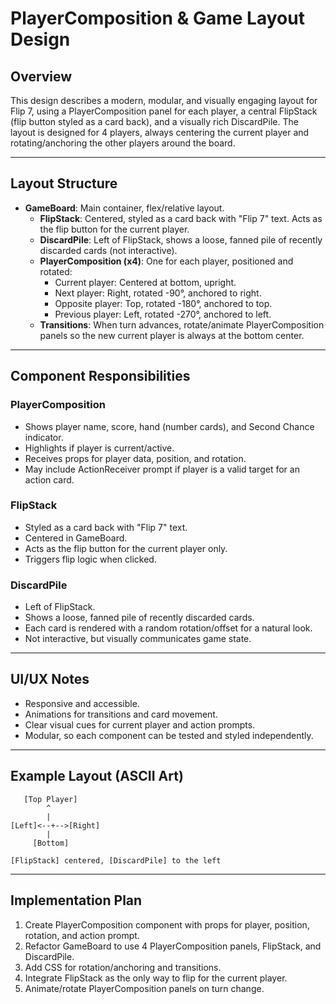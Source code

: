 # PlayerComposition & Game Layout Design

## Overview

This design describes a modern, modular, and visually engaging layout for Flip 7, using a PlayerComposition panel for each player, a central FlipStack (flip button styled as a card back), and a visually rich DiscardPile. The layout is designed for 4 players, always centering the current player and rotating/anchoring the other players around the board.

---

## Layout Structure

- **GameBoard**: Main container, flex/relative layout.
  - **FlipStack**: Centered, styled as a card back with "Flip 7" text. Acts as the flip button for the current player.
  - **DiscardPile**: Left of FlipStack, shows a loose, fanned pile of recently discarded cards (not interactive).
  - **PlayerComposition (x4)**: One for each player, positioned and rotated:
    - Current player: Centered at bottom, upright.
    - Next player: Right, rotated -90°, anchored to right.
    - Opposite player: Top, rotated -180°, anchored to top.
    - Previous player: Left, rotated -270°, anchored to left.
  - **Transitions**: When turn advances, rotate/animate PlayerComposition panels so the new current player is always at the bottom center.

---

## Component Responsibilities

### PlayerComposition

- Shows player name, score, hand (number cards), and Second Chance indicator.
- Highlights if player is current/active.
- Receives props for player data, position, and rotation.
- May include ActionReceiver prompt if player is a valid target for an action card.

### FlipStack

- Styled as a card back with "Flip 7" text.
- Centered in GameBoard.
- Acts as the flip button for the current player only.
- Triggers flip logic when clicked.

### DiscardPile

- Left of FlipStack.
- Shows a loose, fanned pile of recently discarded cards.
- Each card is rendered with a random rotation/offset for a natural look.
- Not interactive, but visually communicates game state.

---

## UI/UX Notes

- Responsive and accessible.
- Animations for transitions and card movement.
- Clear visual cues for current player and action prompts.
- Modular, so each component can be tested and styled independently.

---

## Example Layout (ASCII Art)

```
   [Top Player]
        ^
        |
[Left]<--+-->[Right]
        |
     [Bottom]

[FlipStack] centered, [DiscardPile] to the left
```

---

## Implementation Plan

1. Create PlayerComposition component with props for player, position, rotation, and action prompt.
2. Refactor GameBoard to use 4 PlayerComposition panels, FlipStack, and DiscardPile.
3. Add CSS for rotation/anchoring and transitions.
4. Integrate FlipStack as the only way to flip for the current player.
5. Animate/rotate PlayerComposition panels on turn change.
